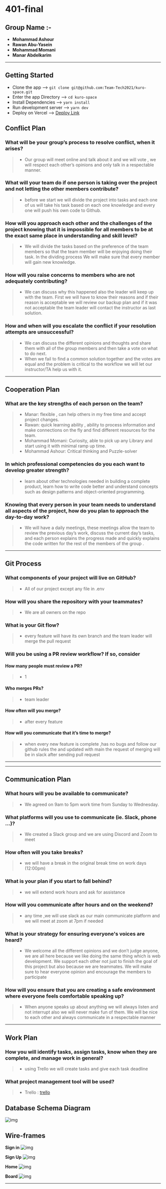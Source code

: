 # 401-final

## Group Name :-

- **Mohammad Ashour**
- **Rawan Abu-Yasein**
- **Mohammad Momani**
- **Manar Abdelkarim**

------------------------------------------------------------------------------------------------

## Getting Started

- Clone the app --> `git clone git@github.com:Team-Tech2021/kuro-space.git`
- Enter the app Directory --> `cd kuro-space`
- Install Dependencies --> `yarn install`
- Run development server --> `yarn dev`
- Deploy on Vercel --> [Deploy Link](https://vercel.com/)

## **Conflict Plan**

### What will be your group’s process to resolve conflict, when it arises?

> - Our group will meet online and talk about it and we will vote , we will respect each other’s opinions and only talk in a respectable manner.

### What will your team do if one person is taking over the project and not letting the other members contribute?

> - before we start we will divide the project into tasks and each one of us will take his task based on each one knowledge and every one will push his own code to Github.

### How will you approach each other and the challenges of the project knowing that it is impossible for all members to be at the exact same place in understanding and skill level?

> - We will divide the tasks based on the preference of the team members so that the team member will be enjoying doing their task. In the dividing process We will make sure that every member will gain new knowledge.

### How will you raise concerns to members who are not adequately contributing?

> - We can discuss why this happened also the leader will keep up with the team. First we will have to know their reasons and if their reason is acceptable we will review our backup plan and if it was not acceptable the team leader will contact the instructor as last solution.

### How and when will you escalate the conflict if your resolution attempts are unsuccessful?

> - We can discuss the different opinions and thoughts and share them with all of the group members and then take a vote on what to do next.
> - When we fail to find a common solution together and the votes are equal and the problem is critical to the workflow we will let our instructor/TA help us with it.

------------------------------------------------------------------------------------------------

## **Cooperation Plan**

### What are the key strengths of each person on the team?

> - Manar: flexible , can help others in my free time and accept project changes.
> - Rawan: quick learning ability , ability to process information and make connections on the fly and find different resources for the team.
> - Mohammad Momani: Curiosity, able to pick up any Library and start using it with minimal ramp up time.
> - Mohammad Ashour: Critical thinking and Puzzle-solver

### In which professional competencies do you each want to develop greater strength?

> - learn about other technologies needed in building a complete product, learn how to write code better and understand concepts such as design patterns and object-oriented programming.

### Knowing that every person in your team needs to understand all aspects of the project, how do you plan to approach the day-to-day work?

> - We will have a daily meetings, these meetings allow the team to review the previous day’s work, discuss the current day’s tasks, and each person explains the progress made and quickly explains the code written for the rest of the members of the group .

------------------------------------------------------------------------------------------------

## Git Process

### What components of your project will live on GitHub?

> - All of our project except any file in .env  

### How will you share the repository with your teammates?

> - We are all owners on the repo  

### What is your Git flow?

> - every feature will have its own branch and the team leader will merge the pull request  

### Will you be using a PR review workflow? If so, consider

#### How many people must review a PR?

> - 1

#### Who merges PRs?

> - team leader

#### How often will you merge?

> - after every feature

#### How will you communicate that it’s time to merge?

> - when every new feature is complete ,has no bugs and follow our github rules the and updated with main the request of merging will be in slack after sending pull request  

------------------------------------------------------------------------------------------------

------------------------------------------------------------------------------------------------

## **Communication Plan**

### What hours will you be available to communicate?

> - We agreed on 9am to 5pm work time from Sunday to Wednesday.

### What platforms will you use to communicate (ie. Slack, phone …)?

> - We created a Slack group and we are using Discord and Zoom to meet

### How often will you take breaks?

> - we will have a break in the original break time on work days (12:00pm)

### What is your plan if you start to fall behind?

> - we will extend work hours and ask for assistance

### How will you communicate after hours and on the weekend?

> - any time ,we will use slack as our main communicate platform and we will meet at zoom at 7pm if needed

### What is your strategy for ensuring everyone's voices are heard?

> - We welcome all the different opinions and we don’t judge anyone, we are all here because we like doing the same thing which is web development. We support each other not just to finish the goal of this project but also because we are teammates. We will make sure to hear everyone opinion and encourage the members to participate

### How will you ensure that you are creating a safe environment where everyone feels comfortable speaking up?

> - When anyone speaks up about anything we will always listen and not interrupt also we will never make fun of them. We will be nice to each other and always communicate in a respectable manner

------------------------------------------------------------------------------------------------

## Work Plan

### How you will identify tasks, assign tasks, know when they are complete, and manage work in general?

> - using Trello we will create tasks and give each task deadline  

### What project management tool will be used?

> - Trello : [trello](https://trello.com/b/JDl50w6A/team-tech2021)

## Database Schema Diagram

![img](images/diagram.png)

## Wire-frames

**Sign in**
![img](images/wireframes/login-form.png)

**Sign Up**
![img](images/wireframes/signup-form.png)

**Home**
![img](images/wireframes/home.png)

**Board**
![img](images/wireframes/board.png)

------------------------------------------------------------------------------------------------
